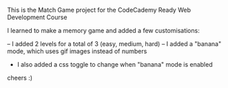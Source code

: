 This is the Match Game project for the CodeCademy Ready Web Development Course

I learned to make a memory game and added a few customisations:

– I added 2 levels for a total of 3 (easy, medium, hard)
– I added a "banana" mode, which uses gif images instead of numbers
- I also added a css toggle to change when "banana" mode is enabled

cheers :)
